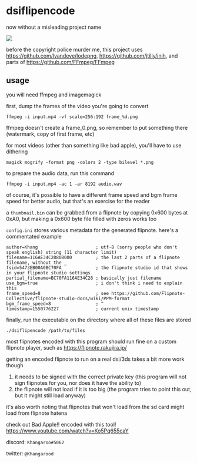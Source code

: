 # dsiflipencode
now without a misleading project name

![](https://i.imgur.com/tLniSoC.png)

before the copyright police murder me, this project uses https://github.com/lvandeve/lodepng, https://github.com/jtilly/inih, and parts of https://github.com/FFmpeg/FFmpeg

## usage
you will need ffmpeg and imagemagick


first, dump the frames of the video you're going to convert
```
ffmpeg -i input.mp4 -vf scale=256:192 frame_%d.png
```
ffmpeg doesn't create a frame_0.png, so remember to put something there (watermark, copy of first frame, etc)

for most videos (other than something like bad apple), you'll have to use dithering
```
magick mogrify -format png -colors 2 -type bilevel *.png
```
to prepare the audio data, run this command
```
ffmpeg -i input.mp4 -ac 1 -ar 8192 audio.wav
```
of course, it's possible to have a different frame speed and bgm frame speed for better audio, but that's an exercise for the reader

a `thumbnail.bin` can be grabbed from a flipnote by copying 0x600 bytes at 0xA0, but making a 0x600 byte file filled with zeros works too

`config.ini` stores various metadata for the generated flipnote. here's a commentated example
```
author=Khang                      ; utf-8 (sorry people who don't speak english) string (11 character limit)
filename=116AE34C2880B000         ; the last 2 parts of a flipnote filename, without the _
fsid=5473EB00A0BC70FA             ; the flipnote studio id that shows in your flipnote studio settings
partial_filename=BC70FA116AE34C28 ; basically just filename
use_bgm=true                      ; i don't think i need to explain this
frame_speed=8                     ; see https://github.com/Flipnote-Collective/flipnote-studio-docs/wiki/PPM-format
bgm_frame_speed=8                 ; ^
timestamp=1550776227              ; current unix timestamp
```
finally, run the executable on the directory where all of these files are stored
```
./dsiflipencode /path/to/files
```
most flipnotes encoded with this program should run fine on a custom flipnote player, such as https://flipnote.rakujira.jp/

getting an encoded flipnote to run on a real dsi/3ds takes a bit more work though

1. it needs to be signed with the correct private key (this program will not sign flipnotes for you, nor does it have the ability to)
2. the flipnote will not load if it is too big (the program tries to point this out, but it might still load anyway)

it's also worth noting that flipnotes that won't load from the sd card might load from flipnote hatena

check out Bad Apple!! encoded with this tool!
https://www.youtube.com/watch?v=Ko5Pq655caY


discord: `Khangaroo#5062`

twitter: `@Khangarood`
